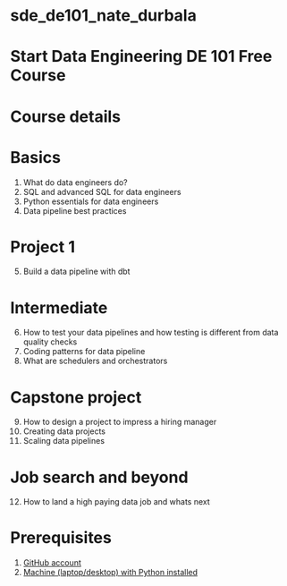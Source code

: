 # sde_de101_nate_durbala

# Start Data Engineering DE 101 Free Course

# Course details

# Basics
1. What do data engineers do?
2. SQL and advanced SQL for data engineers
3. Python essentials for data engineers
4. Data pipeline best practices

# Project 1

5. Build a data pipeline with dbt

# Intermediate

6. How to test your data pipelines and how testing is different from data quality checks
7. Coding patterns for data pipeline
8. What are schedulers and orchestrators

# Capstone project

9. How to design a project to impress a hiring manager
10. Creating data projects
11. Scaling data pipelines

# Job search and beyond

12. How to land a high paying data job and whats next

# Prerequisites

1. [GitHub account](https://github.com/)
2. [Machine (laptop/desktop) with Python installed](https://www.python.org/)
